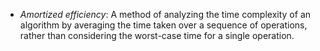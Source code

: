 
- *Amortized efficiency*: A method of analyzing the time complexity of an algorithm by averaging the time taken over a sequence of operations, rather than considering the worst-case time for a single operation.
